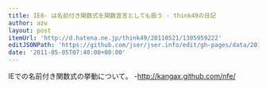 ```yaml
---
title: IE8- は名前付き関数式を関数宣言としても扱う - think49の日記
author: azu
layout: post
itemUrl: 'http://d.hatena.ne.jp/think49/20110521/1305959222'
editJSONPath: 'https://github.com/jser/jser.info/edit/gh-pages/data/2011/05/index.json'
date: '2011-05-05T07:40:00+00:00'
---
```

IEでの名前付き関数式の挙動について。
-http://kangax.github.com/nfe/
